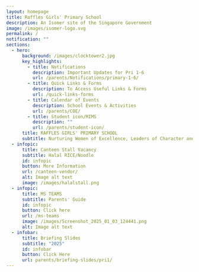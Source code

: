 ```yaml
---
layout: homepage
title: Raffles Girls' Primary School
description: An Isomer site of the Singapore Government
image: /images/isomer-logo.svg
permalink: /
notification: ""
sections:
  - hero:
      background: /images/clocktower2.jpg
      key_highlights:
        - title: Notifications
          description: Important Updates for Pri 1-6
          url: /parents/Notifications/primary-1-6/
        - title: Quick Links & Forms
          description: To Access Useful Links & Forms
          url: /quick-links-forms
        - title: Calendar of Events
          description: School Events & Activities
          url: /parents/COE/
        - title: Student icon/MIMS
          description: ""
          url: /parents/student-icon/
      title: RAFFLES GIRLS' PRIMARY SCHOOL
      subtitle: Nurturing Women of Excellence, Leaders of Character and Service
  - infopic:
      title: Canteen Stall Vacancy
      subtitle: Halal RICE/Noodle
      id: infopic
      button: More Information
      url: /canteen-vendor/
      alt: Image alt text
      image: /images/halalstall.png
  - infopic:
      title: MS TEAMS
      subtitle: Parents' Guide
      id: infopic
      button: Click here
      url: /ms-teams
      image: /images/Screenshot_2025_01_03_124441.png
      alt: Image alt text
  - infobar:
      title: Briefing Slides
      subtitle: "2025"
      id: infobar
      button: Click Here
      url: parents/briefing-slides/pri1/
---
```

